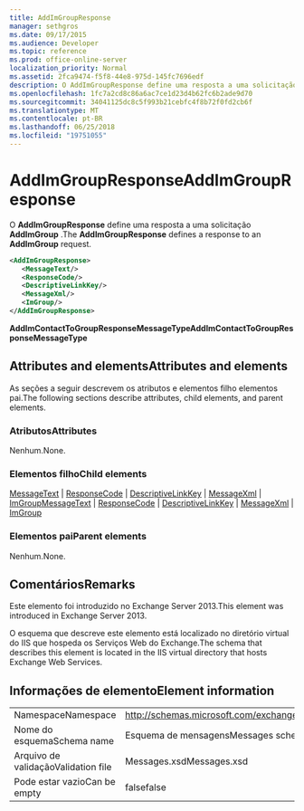 ```yaml
---
title: AddImGroupResponse
manager: sethgros
ms.date: 09/17/2015
ms.audience: Developer
ms.topic: reference
ms.prod: office-online-server
localization_priority: Normal
ms.assetid: 2fca9474-f5f8-44e8-975d-145fc7696edf
description: O AddImGroupResponse define uma resposta a uma solicitação AddImGroup.
ms.openlocfilehash: 1fc7a2cd8c86a6ac7ce1d23d4b62fc6b2ade9d70
ms.sourcegitcommit: 34041125dc8c5f993b21cebfc4f8b72f0fd2cb6f
ms.translationtype: MT
ms.contentlocale: pt-BR
ms.lasthandoff: 06/25/2018
ms.locfileid: "19751055"
---
```

# <a name="addimgroupresponse"></a><span data-ttu-id="0412d-103">AddImGroupResponse</span><span class="sxs-lookup"><span data-stu-id="0412d-103">AddImGroupResponse</span></span>

<span data-ttu-id="0412d-104">O **AddImGroupResponse** define uma resposta a uma solicitação **AddImGroup** .</span><span class="sxs-lookup"><span data-stu-id="0412d-104">The **AddImGroupResponse** defines a response to an **AddImGroup** request.</span></span> 
  
```XML
<AddImGroupResponse>
   <MessageText/>
   <ResponseCode/>
   <DescriptiveLinkKey/>
   <MessageXml/>
   <ImGroup/>
</AddImGroupResponse>
```

 <span data-ttu-id="0412d-105">**AddImContactToGroupResponseMessageType**</span><span class="sxs-lookup"><span data-stu-id="0412d-105">**AddImContactToGroupResponseMessageType**</span></span>
## <a name="attributes-and-elements"></a><span data-ttu-id="0412d-106">Attributes and elements</span><span class="sxs-lookup"><span data-stu-id="0412d-106">Attributes and elements</span></span>

<span data-ttu-id="0412d-107">As seções a seguir descrevem os atributos e elementos filho elementos pai.</span><span class="sxs-lookup"><span data-stu-id="0412d-107">The following sections describe attributes, child elements, and parent elements.</span></span>
  
### <a name="attributes"></a><span data-ttu-id="0412d-108">Atributos</span><span class="sxs-lookup"><span data-stu-id="0412d-108">Attributes</span></span>

<span data-ttu-id="0412d-109">Nenhum.</span><span class="sxs-lookup"><span data-stu-id="0412d-109">None.</span></span>
  
### <a name="child-elements"></a><span data-ttu-id="0412d-110">Elementos filho</span><span class="sxs-lookup"><span data-stu-id="0412d-110">Child elements</span></span>

<span data-ttu-id="0412d-111">[MessageText](messagetext.md) | [ResponseCode](responsecode.md) | [DescriptiveLinkKey](descriptivelinkkey.md) | [MessageXml](messagexml.md) | [ImGroup](imgroup.md)</span><span class="sxs-lookup"><span data-stu-id="0412d-111">[MessageText](messagetext.md) | [ResponseCode](responsecode.md) | [DescriptiveLinkKey](descriptivelinkkey.md) | [MessageXml](messagexml.md) | [ImGroup](imgroup.md)</span></span>
  
### <a name="parent-elements"></a><span data-ttu-id="0412d-112">Elementos pai</span><span class="sxs-lookup"><span data-stu-id="0412d-112">Parent elements</span></span>

<span data-ttu-id="0412d-113">Nenhum.</span><span class="sxs-lookup"><span data-stu-id="0412d-113">None.</span></span>
  
## <a name="remarks"></a><span data-ttu-id="0412d-114">Comentários</span><span class="sxs-lookup"><span data-stu-id="0412d-114">Remarks</span></span>

<span data-ttu-id="0412d-115">Este elemento foi introduzido no Exchange Server 2013.</span><span class="sxs-lookup"><span data-stu-id="0412d-115">This element was introduced in Exchange Server 2013.</span></span>
  
<span data-ttu-id="0412d-116">O esquema que descreve este elemento está localizado no diretório virtual do IIS que hospeda os Serviços Web do Exchange.</span><span class="sxs-lookup"><span data-stu-id="0412d-116">The schema that describes this element is located in the IIS virtual directory that hosts Exchange Web Services.</span></span>
  
## <a name="element-information"></a><span data-ttu-id="0412d-117">Informações de elemento</span><span class="sxs-lookup"><span data-stu-id="0412d-117">Element information</span></span>

|||
|:-----|:-----|
|<span data-ttu-id="0412d-118">Namespace</span><span class="sxs-lookup"><span data-stu-id="0412d-118">Namespace</span></span>  <br/> |http://schemas.microsoft.com/exchange/services/2006/messages  <br/> |
|<span data-ttu-id="0412d-119">Nome do esquema</span><span class="sxs-lookup"><span data-stu-id="0412d-119">Schema name</span></span>  <br/> |<span data-ttu-id="0412d-120">Esquema de mensagens</span><span class="sxs-lookup"><span data-stu-id="0412d-120">Messages schema</span></span>  <br/> |
|<span data-ttu-id="0412d-121">Arquivo de validação</span><span class="sxs-lookup"><span data-stu-id="0412d-121">Validation file</span></span>  <br/> |<span data-ttu-id="0412d-122">Messages.xsd</span><span class="sxs-lookup"><span data-stu-id="0412d-122">Messages.xsd</span></span>  <br/> |
|<span data-ttu-id="0412d-123">Pode estar vazio</span><span class="sxs-lookup"><span data-stu-id="0412d-123">Can be empty</span></span>  <br/> |<span data-ttu-id="0412d-124">false</span><span class="sxs-lookup"><span data-stu-id="0412d-124">false</span></span>  <br/> |
   

